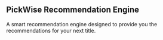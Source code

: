 ## PickWise Recommendation Engine

A smart recommendation engine designed to provide you the recommendations for your next title.